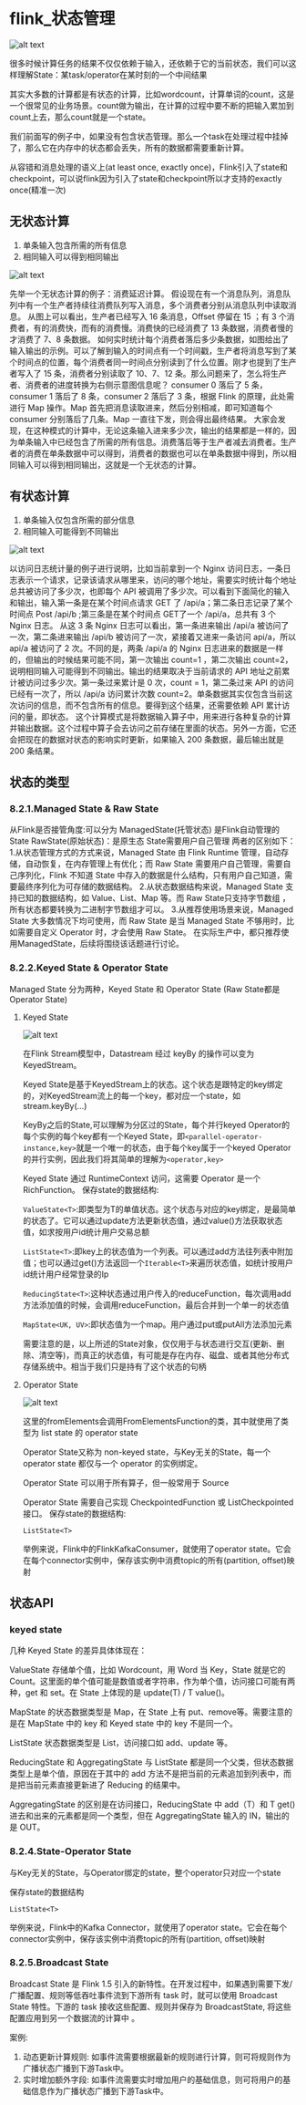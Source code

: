 # flink_状态管理


![alt text](flink_状态管理/flink_状态管理.png)


很多时候计算任务的结果不仅仅依赖于输入，还依赖于它的当前状态，我们可以这样理解State：某task/operator在某时刻的一个中间结果

其实大多数的计算都是有状态的计算，比如wordcount，计算单词的count，这是一个很常见的业务场景。count做为输出，在计算的过程中要不断的把输入累加到count上去，那么count就是一个state。

我们前面写的例子中，如果没有包含状态管理。那么一个task在处理过程中挂掉了，那么它在内存中的状态都会丢失，所有的数据都需要重新计算。

从容错和消息处理的语义上(at least once, exactly once)，Flink引入了state和checkpoint，可以说flink因为引入了state和checkpoint所以才支持的exactly once(精准一次)



## 无状态计算

1. 单条输入包含所需的所有信息
2. 相同输入可以得到相同输出

![alt text](flink_状态管理/无状态计算.png)

先举一个无状态计算的例子：消费延迟计算。
假设现在有一个消息队列，消息队列中有一个生产者持续往消费队列写入消息，多个消费者分别从消息队列中读取消息。
从图上可以看出，生产者已经写入 16 条消息，Offset 停留在 15 ；有 3 个消费者，有的消费快，而有的消费慢。消费快的已经消费了 13 条数据，消费者慢的才消费了 7、8 条数据。
如何实时统计每个消费者落后多少条数据，如图给出了输入输出的示例。可以了解到输入的时间点有一个时间戳，生产者将消息写到了某个时间点的位置，每个消费者同一时间点分别读到了什么位置。刚才也提到了生产者写入了 15 条，消费者分别读取了 10、7、12 条。那么问题来了，怎么将生产者、消费者的进度转换为右侧示意图信息呢？
consumer 0 落后了 5 条，consumer 1 落后了 8 条，consumer 2 落后了 3 条，根据 Flink 的原理，此处需进行 Map 操作。Map 首先把消息读取进来，然后分别相减，即可知道每个 consumer 分别落后了几条。Map 一直往下发，则会得出最终结果。
大家会发现，在这种模式的计算中，无论这条输入进来多少次，输出的结果都是一样的，因为单条输入中已经包含了所需的所有信息。消费落后等于生产者减去消费者。生产者的消费在单条数据中可以得到，消费者的数据也可以在单条数据中得到，所以相同输入可以得到相同输出，这就是一个无状态的计算。




## 有状态计算

1. 单条输入仅包含所需的部分信息
2. 相同输入可能得到不同输出

![alt text](flink_状态管理/有状态计算.png)

以访问日志统计量的例子进行说明，比如当前拿到一个 Nginx 访问日志，一条日志表示一个请求，记录该请求从哪里来，访问的哪个地址，需要实时统计每个地址总共被访问了多少次，也即每个 API 被调用了多少次。可以看到下面简化的输入和输出，输入第一条是在某个时间点请求 GET 了 /api/a；第二条日志记录了某个时间点 Post /api/b ;第三条是在某个时间点 GET了一个 /api/a，总共有 3 个 Nginx 日志。
从这 3 条 Nginx 日志可以看出，第一条进来输出 /api/a 被访问了一次，第二条进来输出 /api/b 被访问了一次，紧接着又进来一条访问 api/a，所以 api/a 被访问了 2 次。不同的是，两条 /api/a 的 Nginx 日志进来的数据是一样的，但输出的时候结果可能不同，第一次输出 count=1 ，第二次输出 count=2，说明相同输入可能得到不同输出。输出的结果取决于当前请求的 API 地址之前累计被访问过多少次。第一条过来累计是 0 次，count = 1，第二条过来 API 的访问已经有一次了，所以 /api/a 访问累计次数 count=2。单条数据其实仅包含当前这次访问的信息，而不包含所有的信息。要得到这个结果，还需要依赖 API 累计访问的量，即状态。
这个计算模式是将数据输入算子中，用来进行各种复杂的计算并输出数据。这个过程中算子会去访问之前存储在里面的状态。另外一方面，它还会把现在的数据对状态的影响实时更新，如果输入 200 条数据，最后输出就是 200 条结果。




## 状态的类型

### 8.2.1.Managed State & Raw State

从Flink是否接管角度:可以分为
ManagedState(托管状态) 是Flink自动管理的State
RawState(原始状态)：是原生态 State需要用户自己管理
两者的区别如下：
1.从状态管理方式的方式来说，Managed State 由 Flink Runtime 管理，自动存储，自动恢复，在内存管理上有优化；而 Raw State 需要用户自己管理，需要自己序列化，Flink 不知道 State 中存入的数据是什么结构，只有用户自己知道，需要最终序列化为可存储的数据结构。
2.从状态数据结构来说，Managed State 支持已知的数据结构，如 Value、List、Map 等。而 Raw State只支持字节数组 ，所有状态都要转换为二进制字节数组才可以。
3.从推荐使用场景来说，Managed State 大多数情况下均可使用，而 Raw State 是当 Managed State 不够用时，比如需要自定义 Operator 时，才会使用 Raw State。
在实际生产中，都只推荐使用ManagedState，后续将围绕该话题进行讨论。



### 8.2.2.Keyed State & Operator State


Managed State 分为两种，Keyed State 和 Operator State 
(Raw State都是Operator State)

1. Keyed State

    ![alt text](flink_状态管理/key_state.png)




    在Flink Stream模型中，Datastream 经过 keyBy 的操作可以变为 KeyedStream。

    Keyed State是基于KeyedStream上的状态。这个状态是跟特定的key绑定的，对KeyedStream流上的每一个key，都对应一个state，如stream.keyBy(…)

    KeyBy之后的State,可以理解为分区过的State，每个并行keyed Operator的每个实例的每个key都有一个Keyed State，即`<parallel-operator-instance,key>`就是一个唯一的状态，由于每个key属于一个keyed Operator的并行实例，因此我们将其简单的理解为`<operator,key>`

    Keyed State 通过 RuntimeContext 访问，这需要 Operator 是一个RichFunction。
    保存state的数据结构:

    `ValueState<T>`:即类型为T的单值状态。这个状态与对应的key绑定，是最简单的状态了。它可以通过update方法更新状态值，通过value()方法获取状态值，如求按用户id统计用户交易总额

    `ListState<T>`:即key上的状态值为一个列表。可以通过add方法往列表中附加值；也可以通过get()方法返回一个`Iterable<T>`来遍历状态值，如统计按用户id统计用户经常登录的Ip

    `ReducingState<T>`:这种状态通过用户传入的reduceFunction，每次调用add方法添加值的时候，会调用reduceFunction，最后合并到一个单一的状态值

    `MapState<UK, UV>`:即状态值为一个map。用户通过put或putAll方法添加元素

    需要注意的是，以上所述的State对象，仅仅用于与状态进行交互(更新、删除、清空等)，而真正的状态值，有可能是存在内存、磁盘、或者其他分布式存储系统中。相当于我们只是持有了这个状态的句柄



2. Operator State

    ![alt text](flink_状态管理/operate_state.png)


    这里的fromElements会调用FromElementsFunction的类，其中就使用了类型为 list state 的 operator state
    
    Operator State又称为 non-keyed state，与Key无关的State，每一个 operator state 都仅与一个 operator 的实例绑定。
    
    Operator State 可以用于所有算子，但一般常用于 Source
    
    Operator State 需要自己实现 CheckpointedFunction 或 ListCheckpointed 接口。
    保存state的数据结构:
   
    `ListState<T>`
    
    举例来说，Flink中的FlinkKafkaConsumer，就使用了operator state。它会在每个connector实例中，保存该实例中消费topic的所有(partition, offset)映射



## 状态API


### keyed state


几种 Keyed State 的差异具体体现在：

ValueState 存储单个值，比如 Wordcount，用 Word 当 Key，State 就是它的 Count。这里面的单个值可能是数值或者字符串，作为单个值，访问接口可能有两种，get 和 set。在 State 上体现的是 update(T) / T value()。

MapState 的状态数据类型是 Map，在 State 上有 put、remove等。需要注意的是在 MapState 中的 key 和 Keyed state 中的 key 不是同一个。

ListState 状态数据类型是 List，访问接口如 add、update 等。

ReducingState 和 AggregatingState 与 ListState 都是同一个父类，但状态数据类型上是单个值，原因在于其中的 add 方法不是把当前的元素追加到列表中，而是把当前元素直接更新进了 Reducing 的结果中。

AggregatingState 的区别是在访问接口，ReducingState 中 add（T）和 T get() 进去和出来的元素都是同一个类型，但在 AggregatingState 输入的 IN，输出的是 OUT。


### 8.2.4.State-Operator State


与Key无关的State，与Operator绑定的state，整个operator只对应一个state


保存state的数据结构

`ListState<T>`

举例来说，Flink中的Kafka Connector，就使用了operator state。它会在每个connector实例中，保存该实例中消费topic的所有(partition, offset)映射



### 8.2.5.Broadcast State


Broadcast State 是 Flink 1.5 引入的新特性。在开发过程中，如果遇到需要下发/广播配置、规则等低吞吐事件流到下游所有 task 时，就可以使用 Broadcast State 特性。下游的 task 接收这些配置、规则并保存为 BroadcastState, 将这些配置应用到另一个数据流的计算中 。


案例: 
1. 动态更新计算规则: 如事件流需要根据最新的规则进行计算，则可将规则作为广播状态广播到下游Task中。
2. 实时增加额外字段: 如事件流需要实时增加用户的基础信息，则可将用户的基础信息作为广播状态广播到下游Task中。















